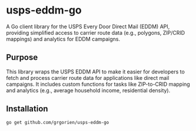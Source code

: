 # usps-eddm-go

A Go client library for the USPS Every Door Direct Mail (EDDM) API, providing simplified access to carrier route data (e.g., polygons, ZIP/CRID mappings) and analytics for EDDM campaigns.

## Purpose
This library wraps the USPS EDDM API[](https://gis.usps.com/) to make it easier for developers to fetch and process carrier route data for applications like direct mail campaigns. It includes custom functions for tasks like ZIP-to-CRID mapping and analytics (e.g., average household income, residential density).

## Installation
```bash
go get github.com/grgorien/usps-eddm-go
